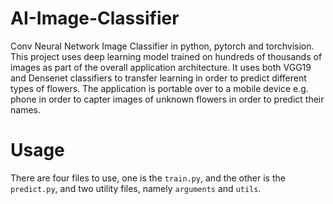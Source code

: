 # AI-Image-Classifier
Conv Neural Network Image Classifier in python, pytorch and torchvision. This project uses deep learning model trained on hundreds of thousands of images as part of the overall application architecture. It uses both VGG19 and Densenet classifiers to transfer learning in order to predict different types of flowers. The application is portable over to a mobile device e.g. phone in order to capter images of unknown flowers in order to predict their names.

# Usage
There are four files to use, one is the `train.py`, and the other is the `predict.py`, and two utility files, namely `arguments` and `utils`.
